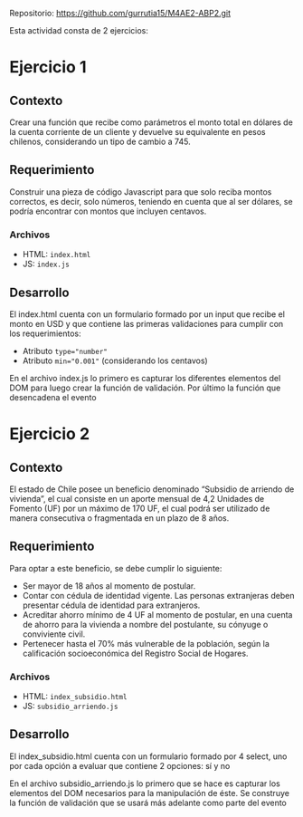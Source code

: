 Repositorio: https://github.com/gurrutia15/M4AE2-ABP2.git

Esta actividad consta de 2 ejercicios:

# Ejercicio 1
## Contexto 
Crear una función que recibe como parámetros el monto total en dólares de la cuenta corriente de un cliente y devuelve su equivalente en pesos chilenos, considerando un tipo de cambio a 745.

## Requerimiento
Construir una pieza de código Javascript para que solo reciba montos
correctos, es decir, solo números, teniendo en cuenta que al ser dólares,
se podría encontrar con montos que incluyen centavos.

### Archivos
- HTML: `index.html`
- JS: `index.js`

## Desarrollo
El index.html cuenta con un formulario formado por un input que recibe el monto en USD y que contiene las primeras validaciones para cumplir con los requerimientos:

- Atributo `type="number"` 
- Atributo `min="0.001"` (considerando los centavos)

En el archivo index.js lo primero es capturar los diferentes elementos del DOM para luego crear la función de validación. Por último la función que desencadena el evento

# Ejercicio 2
## Contexto
El estado de Chile posee un beneficio denominado “Subsidio de arriendo
de vivienda”, el cual consiste en un aporte mensual de 4,2 Unidades de
Fomento (UF) por un máximo de 170 UF, el cual podrá ser utilizado de
manera consecutiva o fragmentada en un plazo de 8 años.

## Requerimiento
Para optar a este beneficio, se debe cumplir lo siguiente:
- Ser mayor de 18 años al momento de postular.
- Contar con cédula de identidad vigente. Las personas extranjeras
deben presentar cédula de identidad para extranjeros.
- Acreditar ahorro mínimo de 4 UF al momento de postular, en una
cuenta de ahorro para la vivienda a nombre del postulante, su
cónyuge o conviviente civil.
- Pertenecer hasta el 70% más vulnerable de la población, según la calificación socioeconómica del Registro Social de Hogares.

### Archivos
- HTML: `index_subsidio.html`
- JS: `subsidio_arriendo.js`

## Desarrollo
El index_subsidio.html cuenta con un formulario formado por 4 select, uno por cada opción a evaluar que contiene 2 opciones: sí y no

En el archivo subsidio_arriendo.js lo primero que se hace es capturar los elementos del DOM necesarios para la manipulación de éste.
Se construye la función de validación que se usará más adelante como parte del evento